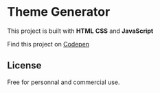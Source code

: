 # Theme Generator
This project is built with **HTML** **CSS** and **JavaScript**

Find this project on [Codepen](https://codepen.io/ibrahima92/full/zYOzrme)
## License
Free for personnal and commercial use.